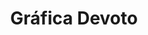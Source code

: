 ---
title: "Gráfica Devoto"
url: /ciudad-autonoma-de-buenos-aires/grafica-devoto/
shop: copyshop
---